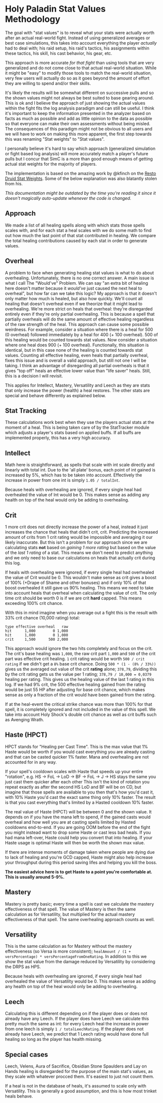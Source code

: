 # Holy Paladin Stat Values Methodology
The goal with "stat values" is to reveal what your stats were actually worth after an actual real-world fight. Instead of using generalized averages or best case simulations, this takes into account everything the player *actually* had to deal with; his raid setup, his raid's tactics, his assignments within these tactics, his skill, his cast behavior, his gear, etc.

This approach is more accurate *for that fight* than using tools that are very generalized and do not come close to that actual real-world situation. While it might be "easy" to modify those tools to match the real-world situation, very few users will actually do so as it goes beyond the amount of effort they are willing to spend and/or their skills.

It's likely the results will be somewhat different on successive pulls and so the shown values might not always be best suited to base gearing around. This is ok and I believe the approach of just showing the actual values within the fight fits the log analysis paradigm and can still be useful. I think it's important to keep the information presented in the analyzer based on facts as much as possible and add as little opinion to the data as possible so that everyone can make their own assessments without being misled. The consequences of this paradigm might not be obvious to all users and we will have to work on making this more apparent, the first step towards this was renaming "Stat weights" to "Stat values".

I personally believe it's hard to say which approach (generalized simulation or fight based log analysis) will more accurately match a player's future pulls but I concur that SimC is a more than good enough means of getting actual stat weights for the majority of players.

The implementation is based on the amazing work by @kfinch on the [Resto Druid Stat Weights](https://github.com/WoWAnalyzer/WoWAnalyzer/pull/604). Some of the below explanation was also blatantly stolen from his.

*This documentation might be outdated by the time you're reading it since it doesn't magically auto-update whenever the code is changed.*

## Approach
We made a list of all healing spells along with which stats those spells scales with, and for each stat a heal scales with we do some math to find out how much the last point of that stat contributed in healing. We compare the total healing contributions caused by each stat in order to generate values.

## Overheal
A problem to face when generating healing stat values is what to do about overhealing. Unfortunately, there is no one correct answer. A main issue is what I call The "Would've" Problem. We can say "an extra bit of healing here doesn't matter because it *would've* just caused the next heal to overheal", but how far can we take this logic? My approach is that it doesn't only matter how much is healed, but also how quickly. We'll count all healing that doesn't overheal even if we theorize that it might lead to overhealing. We're more strict on heals that overheal: they're disregarded entirely even if they're only partial overhealing. This is because a spell that partially overheals will do the same amount of effective healing regardless of the raw strength of the heal. This approach can cause some possible weirdness. For example, consider a situation where there is a heal for 500 (0 overheal) followed immediately by a heal for 400 (+ 100 overheal). 500 of this healing would be counted towards stat values. Now consider a situation where one heal does 900 (+ 100 overheal). Functionally, this situation is identical, but in this case none of the healing is counted towards stat values. Counting all effective healing, even heals that partially overheal, fixes this issue and is overall a valid approach, but still not one I will be taking. I think an advantage of disregarding all partial overheals is that it gives "top off" heals an effective lower value than "life saver" heals. Still, this is a decision I will revisit.

This applies for Intellect, Mastery, Versatility and Leech as they are stats that only increase the power (health) a heal restores. The other stats are special and behave differently as explained below.

## Stat Tracking
These calculations work best when they use the players actual stats at the moment of a heal. This is being taken care of by the StatTracker module which adjusts a player's stats based on applied buffs. If all buffs are implemented properly, this has a very high accuracy.

## Intellect
Math here is straightforward, as spells that scale with int scale directly and linearly with total int. Due to the 'all plate' bonus, each point of int gained is increased by 5%, which has to be taken into account. Effectively the increase in power from one int is simply `1.05 / totalInt`.

Because heals with overhealing are ignored, if every single heal had overhealed the value of Int would be 0. This makes sense as adding any health on top of the heal would only be adding to overhealing.

## Crit
1 more crit does not directly increase the power of a heal, instead it just increases the chance that heals that didn't crit, crit. Predicting the increased amount of crits from 1 crit rating would be impossible and averaging it our likely inaccurate. But this isn't a problem for our approach since we are calculating stats **not** based on *gaining 1 more rating* but based on the value of the *last 1 rating* of a stat. This means we don't need to predict anything and we only need to base our calculations on heals that actually crit during this log.

If heals with overhealing were ignored, if every single heal had overhealed the value of Crit would be 0. This wouldn't make sense as crit gives a boost of 100% (+Drape of Shame and other bonuses) and if only 10% of that boost overhealed it still gave us 90% healing. This means we need to take into account heals that overheal when calculating the value of crit.
The only time crit should be worth 0 is if we are crit **hard** capped. This means exceeding 100% crit chance.

With this in mind imagine when you average out a fight this is the result with 33% crit chance (10,000 rating) total:
```
type effective overheal   raw
hit      1,000        0 1,000
hit      1,000        0 1,000
crit     1,500      500 2,000
```
This approach would ignore the two hits completely and focus on the crit.
The crit's base healing was `1,000`, the raw crit part `1,000` and `500` of the crit part was effective crit healing. `1` crit rating would be worth `500 / crit rating` if we didn't get a `8%` base crit chance. Doing `500 * (1 - (8% / 33%))` gives us the averaged out value of the crit **rating** alone; `378,79`, dividing this by the crit rating gets us the value per 1 rating; `378,79 / 10,000 = 0,0379` healing per rating. This gives us the healing value of the last 1 rating in this log.
If we had 9% crit, the 500 effective healing gained from the rating would be just 55 HP after adjusting for base crit chance, which makes sense as only a fraction of the crit would have been gained from the rating.

If at the heal-event the critical strike chance was more than 100% for that spell, it is completely ignored and not included in the value of this spell. We take into account Holy Shock's double crit chance as well as crit buffs such as Avenging Wrath.

## Haste (HPCT)
HPCT stands for "Healing per Cast Time". This is the max value that 1% Haste would be worth if you would cast everything you are already casting and that can be casted quicker 1% faster. Mana and overhealing are not accounted for in any way.

If your spell's cooldown scales with Haste that speeds up your entire "rotation", e.g. HS -> FoL -> LoD -> BF -> FoL -> J -> HS stays the same you just cast them quicker after each other This isn't the kind of rotation you repeat exactly as after the second HS LoD and BF will be on CD, but imagine that those spells are available to you then that's how you'd cast it, with 10% Haste you'd cast the exact same thing only 10% faster. The result is that you cast everything that's limited by a Hasted cooldown 10% faster.

The real value of Haste (HPCT) will be between 0 and the shown value. It depends on if you have the mana left to spend, if the gained casts would overheal and how well you are at casting spells limited by Hasted cooldowns end-to-end. If you are going OOM before the end of the fight you might instead want to drop some Haste or cast less bad heals. If you had mana left-over, Haste could help you convert that into healing. If your Haste usage is optimal Haste will then be worth the shown max value.

If there are intense moments of damage taken where people are dying due to lack of healing and you're GCD capped, Haste might also help increase your throughput during this period saving lifes and helping you kill the boss.

**The easiest advice here is to get Haste to a point you're comfortable at. This is usually around 5-9%.**

## Mastery
Mastery is pretty basic; every time a spell is cast we calculate the mastery effectiveness of that spell. The value of Mastery is then the same calculation as for Versatility, but multiplied for the actual mastery effectiveness of that spell. The same overhealing approach counts as well.

## Versatility
This is the same calculation as for Mastery without the mastery effectiveness (so Versa is more consistent); `healAmount / (1 + versPercentage) * versPercentageFromOneRating`. In addition to this we show the stat value from the damage reduced by Versatility by considering the DRPS as HPS.

  Because heals with overhealing are ignored, if every single heal had overhealed the value of Versatility would be 0. This makes sense as adding any health on top of the heal would only be adding to overhealing.

## Leech
Calculating this is different depending on if the player does or does not already have any Leech. If the player does have Leech we calculate this pretty much the same as int: for every Leech heal the increase in power from one leech is simply `1 / totalLeechRating`. If the player does not already have Leech, we predict that 1 Leech rating would have done full healing so long as the player has health missing.

## Special cases

Leech, Velens, Aura of Sacrifice, Obsidian Stone Spaulders and Lay on Hands healing is disregarded for the purpose of the main stat's values, as they scale with whatever procced them. It's easiest to just not count them.

If a heal is not in the database of heals, it's assumed to scale only with Versatility. This is generally a good assumption, and this is how most trinket heals behave.
